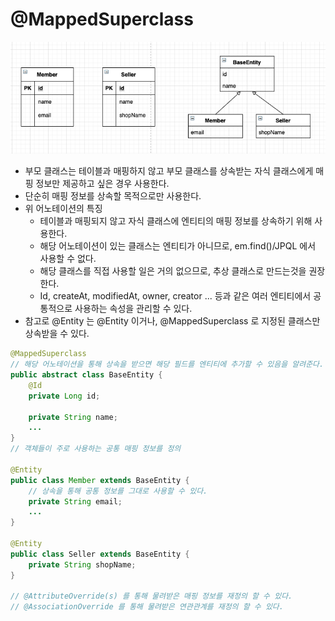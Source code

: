 # @MappedSuperclass

![mapped-superclass](../images/6.mapped-supperclass-erd.png)

* 부모 클래스는 테이블과 매핑하지 않고 부모 클래스를 상속받는 자식 클래스에게 매핑 정보만 제공하고 싶은 경우 사용한다.
* 단순히 매핑 정보를 상속할 목적으로만 사용한다.
* 위 어노테이션의 특징
    * 테이블과 매핑되지 않고 자식 클래스에 엔티티의 매핑 정보를 상속하기 위해 사용한다.
    * 해당 어노테이션이 있는 클래스는 엔티티가 아니므로, em.find()/JPQL 에서 사용할 수 없다.
    * 해당 클래스를 직접 사용할 일은 거의 없으므로, 추상 클래스로 만드는것을 권장한다.
    * Id, createAt, modifiedAt, owner, creator ... 등과 같은 여러 엔티티에서 공통적으로 사용하는 속성을 관리할 수 있다.
* 참고로 @Entity 는 @Entity 이거나, @MappedSuperclass 로 지정된 클래스만 상속받을 수 있다.

```java
@MappedSuperclass
// 해당 어노테이션을 통해 상속을 받으면 해당 필드를 엔티티에 추가할 수 있음을 알려준다.
public abstract class BaseEntity {
    @Id
    private Long id;
    
    private String name;
    ...
}
// 객체들이 주로 사용하는 공통 매핑 정보를 정의

@Entity
public class Member extends BaseEntity {
    // 상속을 통해 공통 정보를 그대로 사용할 수 있다.
    private String email;
    ...
}

@Entity
public class Seller extends BaseEntity {
    private String shopName;
}

// @AttributeOverride(s) 를 통해 물려받은 매핑 정보를 재정의 할 수 있다.
// @AssociationOverride 를 통해 물려받은 연관관계를 재정의 할 수 있다. 
```
